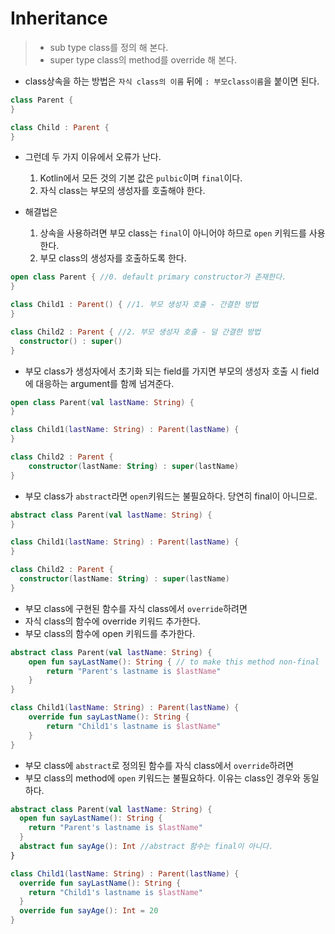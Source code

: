 # Inheritance
> * sub type class를 정의 해 본다.
> * super type class의 method를 override 해 본다.

- class상속을 하는 방법은 `자식 class의 이름` 뒤에 `: 부모class이름`을 붙이면 된다.
```kotlin
class Parent {
}

class Child : Parent {
}
```
- 그런데 두 가지 이유에서 오류가 난다.
  1. Kotlin에서 모든 것의 기본 값은 `pulbic`이며 `final`이다.
  2. 자식 class는 부모의 생성자를 호출해야 한다.

- 해결법은
  1. 상속을 사용하려면 부모 class는 `final`이 아니어야 하므로 `open` 키워드를 사용한다.
  2. 부모 class의 생성자를 호출하도록 한다.
```kotlin
open class Parent { //0. default primary constructor가 존재한다.
}

class Child1 : Parent() { //1. 부모 생성자 호출 - 간결한 방법
}

class Child2 : Parent { //2. 부모 생성자 호출 - 덜 간결한 방법
  constructor() : super()
}
```

- 부모 class가 생성자에서 초기화 되는 field를 가지면 부모의 생성자 호출 시 field에 대응하는 argument를 함께 넘겨준다.
```kotlin
open class Parent(val lastName: String) {
}

class Child1(lastName: String) : Parent(lastName) {
}

class Child2 : Parent {
    constructor(lastName: String) : super(lastName)
}
```

- 부모 class가 `abstract`라면 `open`키워드는 불필요하다. 당연히 final이 아니므로.
```kotlin
abstract class Parent(val lastName: String) {
}

class Child1(lastName: String) : Parent(lastName) {
}

class Child2 : Parent {
  constructor(lastName: String) : super(lastName)
}
```

- 부모 class에 구현된 함수를 자식 class에서 `override`하려면
- 자식 class의 함수에 override 키워드 추가한다.
- 부모 class의 함수에 open 키워드를 추가한다.
```kotlin
abstract class Parent(val lastName: String) {
    open fun sayLastName(): String { // to make this method non-final
        return "Parent's lastname is $lastName"
    }
}

class Child1(lastName: String) : Parent(lastName) {
    override fun sayLastName(): String {
        return "Child1's lastname is $lastName"
    }
}
```

- 부모 class에 `abstract`로 정의된 함수를 자식 class에서 `override`하려면
- 부모 class의 method에 `open` 키워드는 불필요하다. 이유는 class인 경우와 동일하다.
```kotlin
abstract class Parent(val lastName: String) {
  open fun sayLastName(): String {
    return "Parent's lastname is $lastName"
  }
  abstract fun sayAge(): Int //abstract 함수는 final이 아니다.
}

class Child1(lastName: String) : Parent(lastName) {
  override fun sayLastName(): String {
    return "Child1's lastname is $lastName"
  }
  override fun sayAge(): Int = 20
}
```